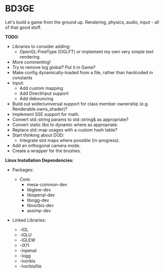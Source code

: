 BD3GE
===

Let's build a game from the ground up. Rendering, physics, audio, input - all of that good stuff.

**TODO:**

* Libraries to consider adding:
	* OpenGL-FreeType (OGLFT) or implement my own very simple text rendering.
* More commenting!
* Try to remove log global? Put it in Game?
* Make config dynamically-loaded from a file, rather than hardcoded in constants
* Input:
	* Add custom mapping
	* Add DirectInput support
	* Add debouncing
* Build out wider/universal support for class member ownership (e.g. Renderable.owns_shader)?
* Implement SSE support for math.
* Convert std::string params to std::string& as appropriate?
* Convert static libs to dynamic where as appropriate.
* Replace std::map usages with a custom hash table?
* Start thinking about DOD:
    * Integrate slot maps where possible (in-progress).
* Add an orthogonal camera mode.
* Create a wrapper for the brushes.

**Linux Installation Dependencies:**

* Packages:
	* Core:
		* mesa-common-dev
		* libglew-dev
		* libopenal-dev
		* libogg-dev
		* libvorbis-dev
		* assimp-dev

* Linked Libraries:
	* -lGL
	* -lGLU
	* -lGLEW
	* -lX11
	* -lopenal
	* -logg
	* -lvorbis
	* -lvorbisfile